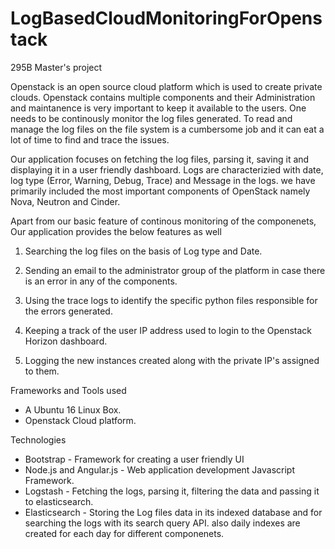 # LogBasedCloudMonitoringForOpenstack
295B Master's project

Openstack is an open source cloud platform which is used to create private clouds. Openstack contains multiple components and their 
Administration and maintanence is very important to keep it available to the users. One needs to be continously monitor the log files 
generated. To read and manage the log files on the file system is a cumbersome job and it can eat a lot of time to find and trace the issues. 

Our application focuses on fetching the log files, parsing it, saving it and displaying it in a user friendly dashboard. 
Logs are characterizied with date, log type (Error, Warning, Debug, Trace) and Message in the logs.
we have primarily included the most important components of OpenStack namely Nova, Neutron and Cinder. 

Apart from our basic feature of continous monitoring of the componenets, Our application provides the below features as well

1) Searching the log files on the basis of Log type and Date. 

2) Sending an email to the administrator group of the platform in case there is an error in any of the components.

3) Using the trace logs to identify the specific python files responsible for the errors generated. 

4) Keeping a track of the user IP address used to login to the Openstack Horizon dashboard.

5) Logging the new instances created along with the private IP's assigned to them. 

Frameworks and Tools used 

- A Ubuntu 16 Linux Box. 
- Openstack Cloud platform.

Technologies
- Bootstrap - Framework for creating a user friendly UI
- Node.js and Angular.js - Web application development Javascript Framework.
- Logstash - Fetching the logs, parsing it, filtering the data and passing it to elasticsearch. 
- Elasticsearch - Storing the Log files data in its indexed database and for searching the logs with its search query API. 
also daily indexes are created for each day for different componenets.


